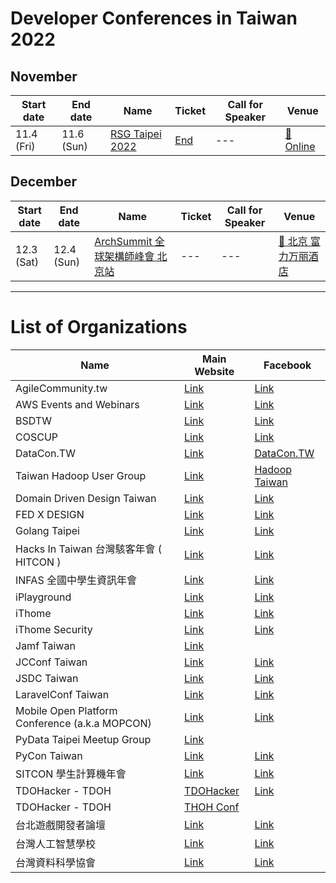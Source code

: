 # Developer Conferences in Taiwan 2022

## November

| Start date | End date | Name | Ticket | Call for Speaker | Venue |
| ---------- | -------- | ---- | ------ | ---------------- | ----- |
| 11.4 (Fri) | 11.6 (Sun) | [RSG Taipei 2022](https://rsg.taipei/) | [End](https://www.accupass.com/event/2205141040222121159517) | --- | [🛵 Online](https://maps.google.com/?q=Online) |

## December

| Start date | End date | Name | Ticket | Call for Speaker | Venue |
| ---------- | -------- | ---- | ------ | ---------------- | ----- |
| 12.3 (Sat) | 12.4 (Sun) | [ArchSummit 全球架構師峰會 北京站](https://archsummit.infoq.cn/2022/beijing) | --- | --- | [🛫 北京 富力万丽酒店](https://maps.google.com/?q=%E5%8C%97%E4%BA%AC%20%E5%AF%8C%E5%8A%9B%E4%B8%87%E4%B8%BD%E9%85%92%E5%BA%97) |

---

# List of Organizations

| Name | Main Website | Facebook |
| ---- | ------------ | -------- |
| AgileCommunity.tw | [Link](https://agilecommunity.tw/) | [Link](https://www.facebook.com/AgileCommunity.tw/)
 |AWS Events and Webinars | [Link](https://aws.amazon.com/events) | [Link](https://www.facebook.com/amazonwebservices)
 |BSDTW | [Link](https://bsdtw.org/) | [Link](https://www.facebook.com/BSDTW/)
 |COSCUP | [Link](https://coscup.org/) | [Link](https://www.facebook.com/coscup/)
 |DataCon.TW | [Link](https://datacon.tw/) | [DataCon.TW](https://zh-tw.facebook.com/datacon.tw/)
 |Taiwan Hadoop User Group | [Link](http://www.hadoop.tw/) | [Hadoop Taiwan](https://www.facebook.com/groups/hadoop.tw/)
 |Domain Driven Design Taiwan | [Link](https://www.ddd-tw.com/) | [Link](https://www.facebook.com/DDDCommunity.tw/)
 |FED X DESIGN | [Link](https://www.fed.tw/) | [Link](https://www.facebook.com/groups/f2e.tw/)
 |Golang Taipei | [Link](https://www.meetup.com/golang-taipei-meetup) | [Link](https://www.facebook.com/groups/269001993248363)
 |Hacks In Taiwan 台灣駭客年會 ( HITCON ) | [Link](https://hitcon.org/) | [Link](https://www.facebook.com/HITCON)
 |INFAS 全國中學生資訊年會 | [Link](https://infas.club/) | [Link](https://www.facebook.com/infas.club)
 |iPlayground | [Link](https://iplayground.io/) | [Link](https://www.facebook.com/theiPlayground)
 |iThome | [Link](https://www.ithome.com.tw/) | [Link](https://zh-tw.facebook.com/ithomeonline)
 |iThome Security | [Link](https://www.ithome.com.tw/) | [Link](https://zh-tw.facebook.com/ithomecyber)
 |Jamf Taiwan | [Link](https://twitter.com/JAMFSoftwareTW) | 
JCConf Taiwan | [Link](https://jcconf.tw/) | [Link](https://www.facebook.com/jcconf/)
 |JSDC Taiwan | [Link](https://jsdc.tw/) | [Link](https://www.facebook.com/JSDC.TW/)
 |LaravelConf Taiwan | [Link](https://laravelconf.tw/) | [Link](https://zh-tw.facebook.com/laravelconftw/)
 |Mobile Open Platform Conference (a.k.a MOPCON) | [Link](https://mopcon.org/) | [Link](https://zh-tw.facebook.com/mopcon/)
 |PyData Taipei Meetup Group | [Link](https://www.meetup.com/PyData-Taipei-Meetup-Group/) | 
PyCon Taiwan | [Link](https://tw.pycon.org) | [Link](https://zh-tw.facebook.com/pycontw/)
 |SITCON 學生計算機年會 | [Link](https://sitcon.org/) | [Link](https://sitcon.org/fb)
 |TDOHacker - TDOH | [TDOHacker](https://tdohacker.org/) | [Link](https://www.facebook.com/tdohacker)
 |TDOHacker - TDOH | [THOH Conf](https://tdoh-conf.online/) | 
台北遊戲開發者論壇 | [Link](https://tgdf.tw/) | [Link](https://www.facebook.com/TGDF.Official/)
 |台灣人工智慧學校 | [Link](https://aiacademy.tw/) | [Link](https://www.facebook.com/aiacademy.tw/)
 |台灣資料科學協會 | [Link](http://foundation.datasci.tw/) | [Link](https://www.facebook.com/twdsconf/) |
